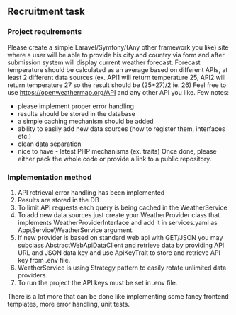 ## Recruitment task

### Project requirements

Please create a simple Laravel/Symfony/(Any other framework you like) site where a user will be able to provide his city and country via form and after submission system will display current weather forecast. 
Forecast temperature should be calculated as an average based on different APIs, at least 2 different data sources (ex. API1 will return temperature 25, API2 will return temperature 27 so the result should be (25+27)/2 ie. 26)
Feel free to use https://openweathermap.org/API  and any other API you like.
Few notes:
- please implement proper error handling
- results should be stored in the database
- a simple caching mechanism should be added
- ability to easily add new data sources (how to register them, interfaces etc.)
- clean data separation
- nice to have - latest PHP mechanisms (ex. traits)
Once done, please either pack the whole code or provide a link to a public repository.

### Implementation method

1. API retrieval error handling has been implemented 
2. Results are stored in the DB
3. To limit API requests each query is being cached in the WeatherService 
4. To add new data sources just create your WeatherProvider class that implements WeatherProviderInterface and add it in services.yaml as App\Service\WeatherService argument.
5. If new provider is based on standard web api with GET/JSON you may subclass AbstractWebApiDataClient and retrieve data by providing API URL and JSON data key and use ApiKeyTrait to store and retrieve API key from .env file.
6. WeatherService is using Strategy pattern to easily rotate unlimited data providers.
7. To run the project the API keys must be set in .env file.

There is a lot more that can be done like implementing some fancy frontend templates, more error handling, unit tests.

